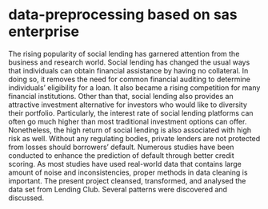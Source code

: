 # data-preprocessing based on sas enterprise

The rising popularity of social lending has garnered attention from the business and research world. Social lending has changed the usual ways that individuals can obtain financial assistance by having no collateral. In doing so, it removes the need for common financial auditing to determine individuals’ eligibility for a loan. It also became a rising competition for many financial institutions. Other than that, social lending also provides an attractive investment alternative for investors who would like to diversity their portfolio. Particularly, the interest rate of social lending platforms can often go much higher than most traditional investment options can offer. Nonetheless, the high return of social lending is also associated with high risk as well. Without any regulating bodies, private lenders are not protected from losses should borrowers’ default. Numerous studies have been conducted to enhance the prediction of default through better credit scoring. As most studies have used real-world data that contains large amount of noise and inconsistencies, proper methods in data cleaning is important. The present project cleansed, transformed, and analysed the data set from Lending Club. Several patterns were discovered and discussed. 
